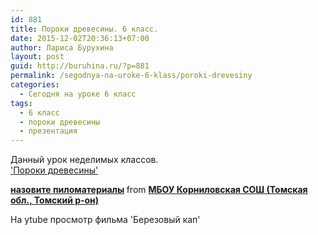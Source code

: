 ```yaml
---
id: 881
title: Пороки древесины. 6 класс.
date: 2015-12-02T20:36:13+07:00
author: Лариса Бурухина
layout: post
guid: http://buruhina.ru/?p=881
permalink: /segodnya-na-uroke-6-klass/poroki-drevesiny
categories:
  - Сегодня на уроке 6 класс
tags:
  - 6 класс
  - пороки древесины
  - презентация
---
```

Данный урок неделимых классов.  
['Пороки древесины'](http://buruhina.ru/wp-content/uploads/2015/12/Приветствие-учеников.doc)  


<div style="margin-bottom:5px">
  <strong> <a href="https://www.slideshare.net/viktorz1986/ss-55741606" title="назовите пиломатериалы" target="_blank">назовите пиломатериалы</a> </strong> from <strong><a href="http://www.slideshare.net/viktorz1986" target="_blank">МБОУ Корниловская СОШ (Томская обл., Томский р-он)</a></strong>
</div>

На ytube просмотр фильма 'Березовый кап'